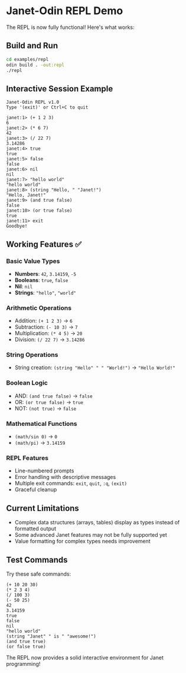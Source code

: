 # Janet-Odin REPL Demo

The REPL is now fully functional! Here's what works:

## Build and Run

```bash
cd examples/repl
odin build . -out:repl
./repl
```

## Interactive Session Example

```
Janet-Odin REPL v1.0
Type '(exit)' or Ctrl+C to quit

janet:1> (+ 1 2 3)
6
janet:2> (* 6 7)
42
janet:3> (/ 22 7)
3.14286
janet:4> true
true
janet:5> false
false
janet:6> nil
nil
janet:7> "hello world"
"hello world"
janet:8> (string "Hello, " "Janet!")
"Hello, Janet!"
janet:9> (and true false)
false
janet:10> (or true false)
true
janet:11> exit
Goodbye!
```

## Working Features ✅

### Basic Value Types
- **Numbers**: `42`, `3.14159`, `-5`
- **Booleans**: `true`, `false`  
- **Nil**: `nil`
- **Strings**: `"hello"`, `"world"`

### Arithmetic Operations
- Addition: `(+ 1 2 3)` → `6`
- Subtraction: `(- 10 3)` → `7`
- Multiplication: `(* 4 5)` → `20`
- Division: `(/ 22 7)` → `3.14286`

### String Operations
- String creation: `(string "Hello" " " "World!")` → `"Hello World!"`

### Boolean Logic
- AND: `(and true false)` → `false`
- OR: `(or true false)` → `true`
- NOT: `(not true)` → `false`

### Mathematical Functions
- `(math/sin 0)` → `0`
- `(math/pi)` → `3.14159`

### REPL Features
- Line-numbered prompts
- Error handling with descriptive messages
- Multiple exit commands: `exit`, `quit`, `:q`, `(exit)`
- Graceful cleanup

## Current Limitations

- Complex data structures (arrays, tables) display as types instead of formatted output
- Some advanced Janet features may not be fully supported yet
- Value formatting for complex types needs improvement

## Test Commands

Try these safe commands:
```janet
(+ 10 20 30)
(* 2 3 4)
(/ 100 3)
(- 50 25)
42
3.14159
true
false
nil
"hello world"
(string "Janet" " is " "awesome!")
(and true true)
(or false true)
```

The REPL now provides a solid interactive environment for Janet programming!